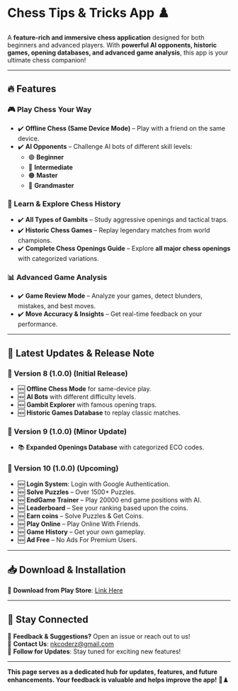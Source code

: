 # Chess Tips & Tricks App ♟️

A **feature-rich and immersive chess application** designed for both beginners and advanced players. With **powerful AI opponents, historic games, opening databases, and advanced game analysis**, this app is your ultimate chess companion!

---

## 🔥 Features

### 🎮 Play Chess Your Way
- ✔️ **Offline Chess (Same Device Mode)** – Play with a friend on the same device.
- ✔️ **AI Opponents** – Challenge AI bots of different skill levels:
  - 🟢 **Beginner**
  - 🔵 **Intermediate**
  - 🟠 **Master**
  - 🔴 **Grandmaster**

### 📜 Learn & Explore Chess History
- ✔️ **All Types of Gambits** – Study aggressive openings and tactical traps.
- ✔️ **Historic Chess Games** – Replay legendary matches from world champions.
- ✔️ **Complete Chess Openings Guide** – Explore **all major chess openings** with categorized variations.

### 📊 Advanced Game Analysis
- ✔️ **Game Review Mode** – Analyze your games, detect blunders, mistakes, and best moves.
- ✔️ **Move Accuracy & Insights** – Get real-time feedback on your performance.

---

## 📢 Latest Updates & Release Note

### 🔹 Version 8 (1.0.0) (Initial Release)
- 🆕 **Offline Chess Mode** for same-device play.
- 🆕 **AI Bots** with different difficulty levels.
- 🆕 **Gambit Explorer** with famous opening traps.
- 🆕 **Historic Games Database** to replay classic matches.

### 🔹 Version 9 (1.0.0) (Minor Update)
- 📚 **Expanded Openings Database** with categorized ECO codes.

### 🔹 Version 10 (1.0.0) (Upcoming)
- 🆕 **Login System**: Login with Google Authentication.
- 🆕 **Solve Puzzles** – Over 1500+ Puzzles.
- 🆕 **EndGame Trainer** – Play 20000 end game positions with AI.
- 🆕 **Leaderboard** – See your ranking based upon the coins.
- 🆕 **Earn coins** – Solve Puzzles & Get Coins.
- 🆕 **Play Online** – Play Online With Friends.
- 🆕 **Game History** – Get your own gameplay.
- 🆕 **Ad Free** – No Ads For Premium Users.

---

## 📥 Download & Installation

📲 **Download from Play Store**: [Link Here](https://play.google.com/store/apps/details?id=com.atomdyno.chess_tips_and_tricks)  

---

## 📢 Stay Connected

🌟 **Feedback & Suggestions?** Open an issue or reach out to us!  
📧 **Contact Us**: nkcoderz@gmail.com  
🔔 **Follow for Updates**: Stay tuned for exciting new features!

---

**This page serves as a dedicated hub for updates, features, and future enhancements. Your feedback is valuable and helps improve the app!** 🚀♟️

